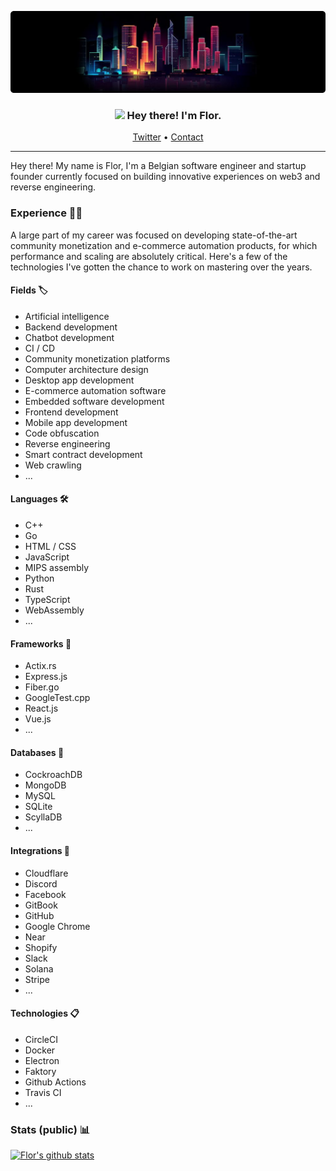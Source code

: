 ![Tokyo](https://github.com/Florrdv/florrdv/blob/master/tokyo-skyline.png?raw=true)
<div>
    <h3 align="center"><img src="https://media.giphy.com/media/hvRJCLFzcasrR4ia7z/giphy.gif" width="20px"> Hey there! I'm Flor.</h3>
    <p align="center">
        <a href="https://twitter.com/florrdv">Twitter<a> •
        <a href="mailto:flor@duck.com">Contact</a>
    </p>
</div>

___

Hey there! My name is Flor, I'm a Belgian software engineer and startup founder currently focused on building innovative experiences on web3 and reverse engineering.

### Experience 🕵️‍♂️
A large part of my career was focused on developing state-of-the-art community monetization and e-commerce automation products, for which performance and scaling are absolutely critical. Here's a few of the technologies I've gotten the chance to work on mastering over the years.

#### Fields 🏷
- Artificial intelligence
- Backend development
- Chatbot development
- CI / CD
- Community monetization platforms
- Computer architecture design
- Desktop app development
- E-commerce automation software
- Embedded software development
- Frontend development
- Mobile app development
- Code obfuscation
- Reverse engineering
- Smart contract development
- Web crawling
- ...

#### Languages 🛠
- C++
- Go
- HTML / CSS
- JavaScript
- MIPS assembly
- Python
- Rust
- TypeScript
- WebAssembly
- ...

#### Frameworks 🧱
- Actix.rs
- Express.js
- Fiber.go
- GoogleTest.cpp
- React.js
- Vue.js
- ...

#### Databases 🧬
- CockroachDB
- MongoDB
- MySQL
- SQLite
- ScyllaDB
- ...

#### Integrations 🔌
- Cloudflare
- Discord
- Facebook
- GitBook
- GitHub
- Google Chrome
- Near
- Shopify
- Slack
- Solana
- Stripe
- ...

#### Technologies 📋
- CircleCI
- Docker
- Electron
- Faktory
- Github Actions
- Travis CI
- ...
  
### Stats (public) 📊
[![Flor's github stats](https://github-readme-stats.vercel.app/api?username=florrdv&count_private=true&show_icons=true&theme=tokyonight&hide=stars)](https://github.com/florrdv)
